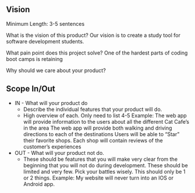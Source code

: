 ## Vision
Minimum Length: 3-5 sentences

What is the vision of this product?
Our vision is to create a study tool for software development students. 

What pain point does this project solve?
One of the hardest parts of coding boot camps is retaining

Why should we care about your product?

## Scope In/Out
* IN - What will your product do
  * Describe the individual features that your product will do.
  * High overview of each. Only need to list 4-5
Example:
The web app will provide information to the users about all the different Cat Cafe’s in the area
The web app will provide both walking and driving directions to each of the destinations
Users will be able to “Star” their favorite shops.
Each shop will contain reviews of the customer’s experiences
* OUT - What will your product not do.
  * These should be features that you will make very clear from the beginning that you will not do during development. These should be limited and very few. Pick your       battles wisely. This should only be 1 or 2 things. Example: My website will never turn into an IOS or Android app.

